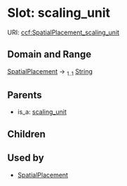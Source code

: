 
# Slot: scaling_unit



URI: [ccf:SpatialPlacement_scaling_unit](http://purl.org/ccf/SpatialPlacement_scaling_unit)


## Domain and Range

[SpatialPlacement](SpatialPlacement.md) &#8594;  <sub>1..1</sub> [String](types/String.md)

## Parents

 *  is_a: [scaling_unit](scaling_unit.md)

## Children


## Used by

 * [SpatialPlacement](SpatialPlacement.md)

